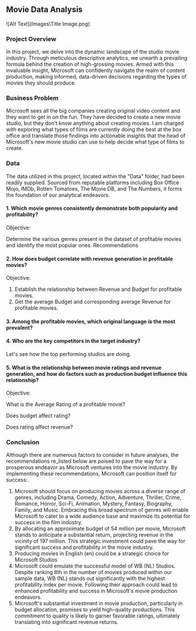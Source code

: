 ## Movie Data Analysis
![Alt Text](Images\Title Image.png)

### Project Overview
In this project, we delve into the dynamic landscape of the studio movie industry. Through meticulous descriptive analytics, we unearth a prevailing formula behind the creation of high-grossing movies. Armed with this invaluable insight, Microsoft can confidently navigate the realm of content production, making informed, data-driven decisions regarding the types of movies they should produce.

### Business Problem

Microsoft sees all the big companies creating original video content and they want to get in on the fun. They have decided to create a new movie studio, but they don’t know anything about creating movies. I am charged with exploring what types of films are currently doing the best at the box office and translate those findings into actionable insights that the head of Microsoft's new movie studio can use to help decide what type of films to create.

### Data
The data utilized in this project, located within the "Data" folder, had been readily supplied. Sourced from reputable platforms including Box Office Mojo, IMDb, Rotten Tomatoes, The Movie DB, and The Numbers, it forms the foundation of our analytical endeavors.



#### 1. Which movie genres consistently demonstrate both popularity and profitability?
Objective:

Determine the various genres present in the dataset of profitable movies and identify the most popular ones.
Recommendations

#### 2. How does budget correlate with revenue generation in profitable movies?
Objective:
1. Establish the relationship between Revenue and Budget for profitable movies.
2. Get the average Budget and corresponding average Revenue for profitable movies.

#### 3. Among the profitable movies, which original language is the most prevalent?

#### 4. Who are the key competitors in the target industry?
Let's see how the top performing studios are doing.

#### 5. What is the relationship between movie ratings and revenue generation, and how do factors such as production budget influence this relationship?
Objective:

What is the Average Rating of a profitable movie?

Does budget affect rating?

Does rating affect revenue?

### Conclusion
Although there are numerous factors to consider in future analyses, the recommendations re_listed below are poised to pave the way for a prosperous endeavor as Microsoft ventures into the movie industry. By implementing these recommendations, Microsoft can position itself for success:.
1. Microsoft should focus on producing movies across a diverse range of genres, including Drama, Comedy, Action, Adventure, Thriller, Crime, Romance, Horror, Sci-Fi, Animation, Mystery, Fantasy, Biography, Family, and Music. Embracing this broad spectrum of genres will enable Microsoft to cater to a wide audience base and maximize its potential for success in the film industry.
2. By allocating an approximate budget of 54 million per movie, Microsoft stands to anticipate a substantial return, projecting revenue in the vicinity of 197 million. This strategic investment could pave the way for significant success and profitability in the movie industry.
3. Producing movies in English (en) could be a strategic choice for Microsoft Studios
4. Microsoft could emulate the successful model of WB (NL) Studios. Despite ranking 8th in the number of movies produced within our sample data, WB (NL) stands out significantly with the highest profitability index per movie. Following their approach could lead to enhanced profitability and success in Microsoft's movie production endeavors.
5. Microsoft's substantial investment in movie production, particularly in budget allocation, promises to yield high-quality productions. This commitment to quality is likely to garner favorable ratings, ultimately translating into significant revenue returns.